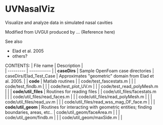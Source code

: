 # UVNasalViz
Visualize and analyze data in simulated nasal cavities

Modified from UVGUI produced by ...
  (Reference here)
  
See also
- Elad et al. 2005
- others?

CONTENTS: 
| File name | Description |  
| --------- | ----------- |
| **caseDirs** | Sample OpenFoam case directories
| caseDirs/Elad_Test_Case | Approximates "geometric" domain from Elad et al. 2005. |
| **code** |  Matlab routines |
| code/test_fascestats.m | |
| code/test_findb.m | |
| code/test_plot_UV.m | |
| code/test_read_polyMesh.m | |
| **code/util_files** | Routines for reading files |
| code/util_files/facestats.m | |
| code/util_files/read_faces.m | |
| code/util_files/read_polyMesh.m | |
| code/util_files/read_uv.m | |
| code/util_files/read_wss_mag_OF_face.m | |
| **code/util_geom** | Routines for interacting with geometric entities; finding boundaries, areas, etc..
| code/util_geom/faceArea.m | | 
| code/util_geom/findb.m | | 
| code/util_geom/maxSide.m | | 
